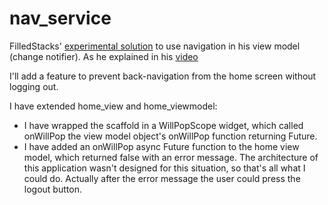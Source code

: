 # nav_service

FilledStacks' [experimental solution](https://github.com/FilledStacks/flutter-tutorials/tree/master/025-navigation-service) to use navigation in his view model (change notifier). As he explained in his [video](https://www.youtube.com/watch?v=kopdISefbJc)

I'll add a feature to prevent back-navigation from the home screen without logging out.

I have extended home_view and home_viewmodel:
- I have wrapped the scaffold in a WillPopScope widget, which called onWillPop the view model object's onWillPop function returning Future<bool>.
- I have added an onWillPop async Future<bool> function to the home view model, which returned false with an error message.
The architecture of this application wasn't designed for this situation, so that's all what I could do. Actually after the error message the user could press the logout button.
 


